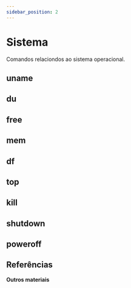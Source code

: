 ```yaml
---
sidebar_position: 2
---
```


# Sistema

Comandos relaciondos ao sistema operacional.

## uname

## du

## free

## mem

## df

## top

## kill

## shutdown

## poweroff


## Referências

**Outros materiais**  